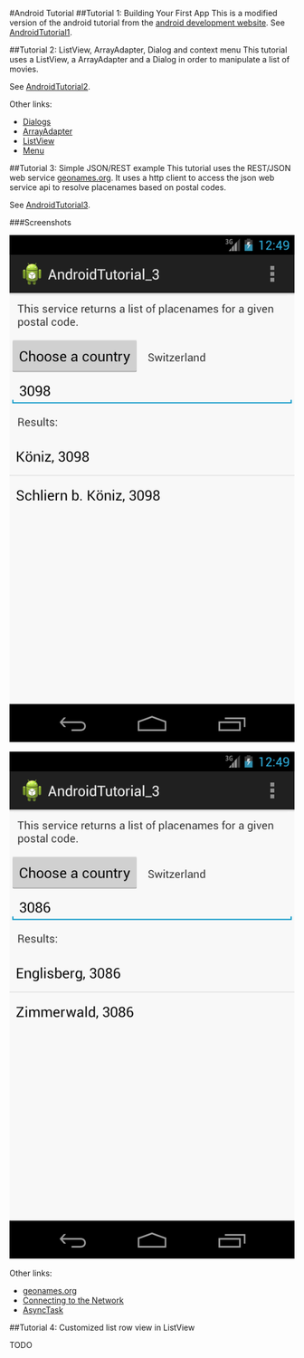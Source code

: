 #Android Tutorial
##Tutorial 1: Building Your First App
This is a modified version of the android tutorial from the [android development website](http://developer.android.com/training/basics/firstapp/index.html).
See [AndroidTutorial1](https://github.com/lexruee/AndroidTutorial/tree/master/AndroidTutorial_1).

##Tutorial 2: ListView, ArrayAdapter, Dialog and context menu
This tutorial uses a ListView, a ArrayAdapter and a Dialog in order to manipulate a list of movies.

See [AndroidTutorial2](https://github.com/lexruee/AndroidTutorial/tree/master/AndroidTutorial_2).

Other links:

- [Dialogs](http://developer.android.com/guide/topics/ui/dialogs.html)
- [ArrayAdapter](http://developer.android.com/guide/topics/ui/declaring-layout.html#AdapterViews)
- [ListView](http://developer.android.com/guide/topics/ui/layout/listview.html)
- [Menu](http://developer.android.com/guide/topics/ui/menus.html)

##Tutorial 3: Simple JSON/REST example
This tutorial uses the REST/JSON web service [geonames.org](http://www.geonames.org/).
It uses a http client to access the json web service api to resolve placenames based on postal codes.

See [AndroidTutorial3](https://github.com/lexruee/AndroidTutorial/tree/master/AndroidTutorial_3).

###Screenshots

![alt tag](https://github.com/lexruee/AndroidTutorial/blob/master/AndroidTutorial_3/screenshots/1.png)


![alt tag](https://github.com/lexruee/AndroidTutorial/blob/master/AndroidTutorial_3/screenshots/2.png)


Other links:

- [geonames.org](http://www.geonames.org/)
- [Connecting to the Network](http://developer.android.com/training/basics/network-ops/connecting.html)
- [AsyncTask](http://developer.android.com/reference/android/os/AsyncTask.html)

##Tutorial 4: Customized list row view in ListView

TODO